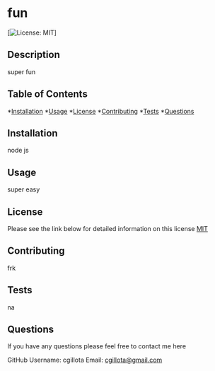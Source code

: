 # fun 
   [![License: MIT](https://img.shields.io/badge/License-MIT-yellow.svg)]

  ## Description
   
  super fun 

  ## Table of Contents
  *[Installation](#installation)
  *[Usage](#usage)
  *[License](#license)
  *[Contributing](#contributing)
  *[Tests](#tests)
  *[Questions](#questions)

  ## Installation
 
  node js

  ## Usage
  
  super easy

  ## License 

  Please see the link below for detailed information on this license
  [MIT](https://opensource.org/licenses/MIT)

  ## Contributing
  
  frk 

  ## Tests
  
  na

  ## Questions 

  If you have any questions please feel free to contact me here  

  GitHub Username: cgillota
  Email: cgillota@gmail.com


